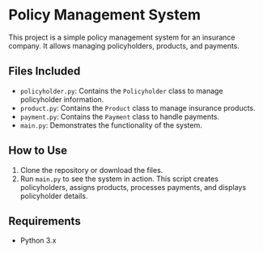 # Policy Management System

This project is a simple policy management system for an insurance company. It allows managing policyholders, products, and payments.

## Files Included

- `policyholder.py`: Contains the `Policyholder` class to manage policyholder information.
- `product.py`: Contains the `Product` class to manage insurance products.
- `payment.py`: Contains the `Payment` class to handle payments.
- `main.py`: Demonstrates the functionality of the system.

## How to Use

1. Clone the repository or download the files.
2. Run `main.py` to see the system in action. This script creates policyholders, assigns products, processes payments, and displays policyholder details.

## Requirements

- Python 3.x